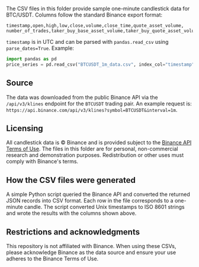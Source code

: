 The CSV files in this folder provide sample one-minute candlestick data for
BTC/USDT. Columns follow the standard Binance export format:

```
timestamp,open,high,low,close,volume,close_time,quote_asset_volume,
number_of_trades,taker_buy_base_asset_volume,taker_buy_quote_asset_volume,ignore
```

`timestamp` is in UTC and can be parsed with `pandas.read_csv` using
`parse_dates=True`. Example:

```python
import pandas as pd
price_series = pd.read_csv("BTCUSDT_1m_data.csv", index_col="timestamp", parse_dates=True)["close"]
```

## Source
The data was downloaded from the public Binance API via the `/api/v3/klines` endpoint for the `BTCUSDT` trading pair.
An example request is:
`https://api.binance.com/api/v3/klines?symbol=BTCUSDT&interval=1m`.

## Licensing
All candlestick data is © Binance and is provided subject to the
[Binance API Terms of Use](https://www.binance.com/en/terms). The files in this
folder are for personal, non-commercial research and demonstration purposes.
Redistribution or other uses must comply with Binance's terms.

## How the CSV files were generated
A simple Python script queried the Binance API and converted the returned JSON
records into CSV format. Each row in the file corresponds to a one-minute candle.
The script converted Unix timestamps to ISO 8601 strings and wrote the results
with the columns shown above.

## Restrictions and acknowledgments
This repository is not affiliated with Binance. When using these CSVs, please
acknowledge Binance as the data source and ensure your use adheres to the
Binance Terms of Use.

